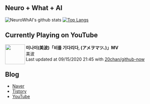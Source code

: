 ## Neuro + What + AI

![NeuroWhAI's github stats](https://github-readme-stats.vercel.app/api?username=neurowhai&count_private=true&show_icons=true)
[![Top Langs](https://github-readme-stats.vercel.app/api/top-langs/?username=neurowhai&layout=compact)](https://github.com/anuraghazra/github-readme-stats)

## Currently Playing on YouTube

[<img align="left" height="65" src="https://yt3.ggpht.com/a/AATXAJz5HxzwqtObtBm3Fpw-3EqvKZlwnwEhhkOSuB_PJA=s88-c-k-c0xffffffff-no-nd-rj">](https://www.youtube.com/channel/UC2JzylaIF8qeowc7-5VwwmA)

**미나미(美波)「비를 기다리다, (アメヲマツ、)」MV**  
美波  
Last updated at 09/15/2020 21:45 with [20chan/github-now](https://github.com/20chan/github-now)

## Blog

- [Naver](http://blog.naver.com/neurowhai)
- [Tistory](http://neurowhai.tistory.com/)
- [YouTube](https://www.youtube.com/channel/UCB_v1xU6laBHOeH6z4L-Mtw)
